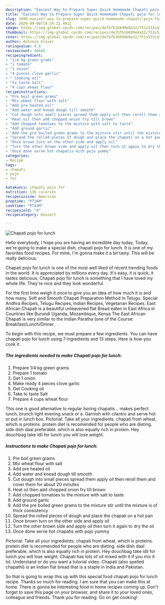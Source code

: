 ```yaml
---
description: "Easiest Way to Prepare Super Quick Homemade Chapati pojo for lunch"
title: "Easiest Way to Prepare Super Quick Homemade Chapati pojo for lunch"
slug: 3690-easiest-way-to-prepare-super-quick-homemade-chapati-pojo-for-lunch
date: 2020-09-06T14:34:22.491Z
image: https://img-global.cpcdn.com/recipes/de7bfb16699e8a32/751x532cq70/chapati-pojo-for-lunch-recipe-main-photo.jpg
thumbnail: https://img-global.cpcdn.com/recipes/de7bfb16699e8a32/751x532cq70/chapati-pojo-for-lunch-recipe-main-photo.jpg
cover: https://img-global.cpcdn.com/recipes/de7bfb16699e8a32/751x532cq70/chapati-pojo-for-lunch-recipe-main-photo.jpg
author: Antonio Glover
ratingvalue: 4.6
reviewcount: 46645
recipeingredient:
- "1/4 kg green grams"
- "1 tomato"
- "1 onion"
- "4 pieces clove garlic"
- " Cooking oil"
- "to taste Salt"
- "4 cups wheat flour"
recipeinstructions:
- "Pre boil green grams"
- "Mix wheat flour with salt"
- "Add pre heated oil"
- "Add water and knead dough till smooth"
- "Cut dough into small pieces spread them apply oil then reroll them and cover them for about 20 minutes"
- "Heat oil then add chopped onion fry till brown"
- "Add chopped tomatoes to the mixture with salt to taste"
- "Add ground garlic"
- "Add the pre boiled green grams to the mixture stir until the mixture is of thick consistency"
- "Spread the rolled pieces of dough and place the chapati on a hot pan"
- "Once brown turn on the other side and apply oil"
- "Turn the other brown side and apply oil then turn it again to dry the oil"
- "Once done serve hot chapatis with pojo yummy"
categories:
- Recipe
tags:
- chapati
- pojo
- for

katakunci: chapati pojo for 
nutrition: 136 calories
recipecuisine: American
preptime: "PT16M"
cooktime: "PT43M"
recipeyield: "4"
recipecategory: Dessert

---
```



![Chapati pojo for lunch](https://img-global.cpcdn.com/recipes/de7bfb16699e8a32/751x532cq70/chapati-pojo-for-lunch-recipe-main-photo.jpg)

Hello everybody, I hope you are having an incredible day today. Today, we're going to make a special dish, chapati pojo for lunch. It is one of my favorites food recipes. For mine, I'm gonna make it a bit tasty. This will be really delicious.

Chapati pojo for lunch is one of the most well liked of recent trending foods in the world. It is appreciated by millions every day. It's easy, it is quick, it tastes delicious. Chapati pojo for lunch is something that I have loved my whole life. They're nice and they look wonderful.

For the first time weigh it once to give you an idea of how much it is and how many. Soft and Smooth Chapati Preparation Method In Telugu. Special Andhra Recipes, Telugu Recipes, Indian Recipes, Vegetarian Recipes. East African Chapati is a beautiful unleavened flat Bread eaten in East Africa in Countries like Burundi Uganda, Mozambique, Kenya The East African Chapati is very similar to the Indian Paratha (one of the Course: Breakfast/Lunch/Dinner.


To begin with this recipe, we must prepare a few ingredients. You can have chapati pojo for lunch using 7 ingredients and 13 steps. Here is how you cook it.

<!--inarticleads1-->

##### The ingredients needed to make Chapati pojo for lunch:

1. Prepare 1/4 kg green grams
1. Prepare 1 tomato
1. Get 1 onion
1. Make ready 4 pieces clove garlic
1. Get  Cooking oil
1. Take to taste Salt
1. Prepare 4 cups wheat flour


This one is good alternative to regular boring chapatis… makes perfect lunch, brunch light evening snack or a. Garnish with cilantro and serve hot or put in lunch box. Pictorial: Take all your ingredients. chapati from wheat, which is proteins. protein diet is recomended for people who are dieting. side dish daal preferable. which is also equally rich in protein. Hey douchbag take idli for lunch you will lose weight. 

<!--inarticleads2-->

##### Instructions to make Chapati pojo for lunch:

1. Pre boil green grams
1. Mix wheat flour with salt
1. Add pre heated oil
1. Add water and knead dough till smooth
1. Cut dough into small pieces spread them apply oil then reroll them and cover them for about 20 minutes
1. Heat oil then add chopped onion fry till brown
1. Add chopped tomatoes to the mixture with salt to taste
1. Add ground garlic
1. Add the pre boiled green grams to the mixture stir until the mixture is of thick consistency
1. Spread the rolled pieces of dough and place the chapati on a hot pan
1. Once brown turn on the other side and apply oil
1. Turn the other brown side and apply oil then turn it again to dry the oil
1. Once done serve hot chapatis with pojo yummy


Pictorial: Take all your ingredients. chapati from wheat, which is proteins. protein diet is recomended for people who are dieting. side dish daal preferable. which is also equally rich in protein. Hey douchbag take idli for lunch you will lose weight. Chapati has lots of oil mixed with it if you mix it lol. Understand or do you want a tutorial video. Chapati (also spelled chapathi) is an Indian flat bread that is a staple in India and Pakistan. 

So that is going to wrap this up with this special food chapati pojo for lunch recipe. Thanks so much for reading. I am sure that you can make this at home. There is gonna be interesting food in home recipes coming up. Don't forget to save this page on your browser, and share it to your loved ones, colleague and friends. Thank you for reading. Go on get cooking!

